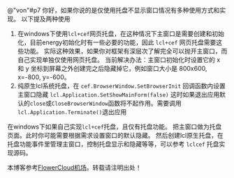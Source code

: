 
@"von"\#p7
你好，如果你说的是仅使用托盘不显示窗口情况有多种使用方式和实现。
以下提及两种使用


1. 在windows下使用`lcl+cef`网页托盘，在这种情况下主窗口是需要创建和初始化，目前energy初始化时有一些必要的功能，因此 `lcl+cef` 网页托盘需要这些功能。
实际这种效果，如果你对框架有深层次了解完全可以抛开主窗口，而自己实现单独仅使用网页托盘。
当前解决办法：主窗口初始化时设置它的 x 和 y 坐标到屏幕之外创建完之后隐藏掉它，例如窗口大小是 800x600, x\=\-800, y\=\-600。
2. 纯原生lcl系统托盘，在 `cef.BrowserWindow.SetBrowserInit` 回调函数内设置主窗口隐藏 `lcl.Application.SetShowMainForm(false)`
这时如果退出应用默认的`close`或`CloseBrowserWindow`函数将不起作用。需要调用`lcl.Application.Terminate()`退出应用


在windows下如果自己实现`lcl+cef`托盘，且仅有托盘功能。
把主窗口做为托盘页面。此时你可能需要根据需求设置窗口的默认隐藏。
然后创建lcl原生托盘，在托盘功能事件里管理主窗口，控制托盘显示和隐藏等等，可以参考 `lclcef` 托盘实现源码。


 本博客参考[FlowerCloud机场](https://yunbeijia.com)。转载请注明出处！
